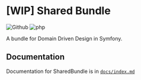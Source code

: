 # [WIP] Shared Bundle

![Github](https://github.com/migueabellan/shared-bundle/workflows/Tests/badge.svg)
![php](https://img.shields.io/github/languages/top/migueabellan/shared-bundle?style=flat-square)

A bundle for Domain Driven Design in Symfony.

## Documentation

Documentation for SharedBundle is in [`docs/index.md`](docs/index.md)
